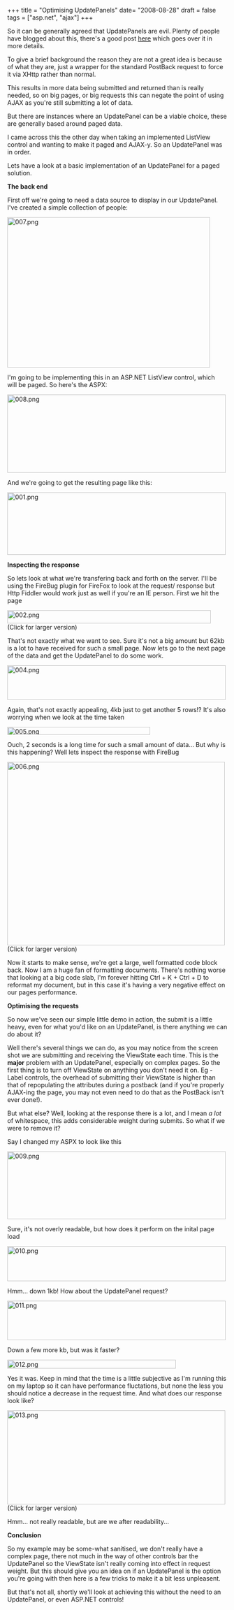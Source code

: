 +++
title = "Optimising UpdatePanels"
date= "2008-08-28"
draft = false
tags = ["asp.net", "ajax"]
+++

<p>
So it can be generally agreed that UpdatePanels are evil. Plenty of people have blogged about this, there's a good post <a href="http://encosia.com/2007/07/11/why-aspnet-ajax-updatepanels-are-dangerous/" target="_blank">here</a>&nbsp;which goes over it in more details. 
</p>
<p>
To give a brief background the reason they are not a great idea is because of what they are, just a wrapper for the standard PostBack request to force it via XHttp rather than normal. 
</p>
<p>
This results in more data being submitted and returned than is really needed, so on big pages, or big requests this can negate the point of using AJAX as you're still submitting a lot of data. 
</p>
<p>
But there are instances where an UpdatePanel can be a viable choice, these are generally based around paged data. 
</p>
<p>
I came across this the other day when taking an implemented ListView control and wanting to make it paged and AJAX-y. So an UpdatePanel was in order. 
</p>
<p>
Lets have a look at a basic implementation of an UpdatePanel for a paged solution. 
</p>
<p>
<strong>The back end</strong> 
</p>
<p>
First off we're&nbsp;going to need a data source to display in our UpdatePanel. I've created a simple collection of people: 
</p>
<p>
<img src="/get/media/905/007.png" width="464" height="344" alt="007.png"> 
</p>
<p>
I'm going to be implementing this&nbsp;in an ASP.NET ListView control,&nbsp;which will&nbsp;be paged. So here's the ASPX: 
</p>
<p>
<a href="/get/media/910/008.png"><img src="/get/media/910/008.png" width="500" height="179" alt="008.png"></a> 
</p>
<p>
And we're going to get the resulting&nbsp;page like this: 
</p>
<p>
<img src="/get/media/915/001.png" width="500" height="143" alt="001.png"> 
</p>
<p>
<strong>Inspecting the response</strong> 
</p>
<p>
So lets look at what we're transfering back and forth on the server. I'll be using the FireBug plugin for FireFox to look at the request/ response but Http Fiddler would work just as well if you're an IE person. First we hit the page 
</p>
<p>
<a href="/get/media/920/002.png"><img src="/get/media/920/002.png" width="466" height="30" alt="002.png"></a><br>
(Click for larger version) 
</p>
<p>
That's not exactly what we want to see. Sure it's not a big amount but 62kb is a lot to have received for such a small page. Now lets go to the next page of the data and get the UpdatePanel to do some work. 
</p>
<p>
<img src="/get/media/925/004.png" width="500" height="79" alt="004.png"> 
</p>
<p>
Again, that's not exactly appealing, 4kb just to get another 5 rows!? It's also worrying when we look at the time taken 
</p>
<p>
<img src="/get/media/930/005.png" width="327" height="18" alt="005.png"> 
</p>
<p>
Ouch, 2 seconds is a long time for such a small amount of data... But why is this happening? Well lets inspect the response with FireBug 
</p>
<p>
<a href="/get/media/935/006.png"><img src="/get/media/935/006.png" width="498" height="420" alt="006.png"></a><br>
(Click for larger version) 
</p>
<p>
Now it starts to make sense, we're get a large, well formatted code block back. Now I am a huge fan of formatting documents. There's nothing worse that looking at a big code slab, I'm forever hitting Ctrl + K + Ctrl + D to reformat my document, but in this case it's having a very negative effect on our pages performance. 
</p>
<p>
<strong>Optimising the requests</strong> 
</p>
<p>
So now we've seen our simple little demo in action, the submit is a little heavy, even for what you'd like on an UpdatePanel, is there anything we can do about it? 
</p>
<p>
Well there's several things we can do, as you may notice from the screen shot we are submitting and receiving the ViewState each time. This is the <strong>major</strong> problem with an UpdatePanel, especially on complex pages. So the first thing is to turn off ViewState on anything you don't need it on. Eg - Label controls, the overhead of submitting their ViewState is higher than that of repopulating the attributes during a postback (and if you're properly AJAX-ing the page, you may not even need to do that as the PostBack isn't ever done!). 
</p>
<p>
But what else? Well, looking at the response there is a lot, and I mean <em>a lot</em> of whitespace, this adds considerable weight during submits. So what if we were to remove it?
</p>
<p>
Say I changed my ASPX to look like this
</p>
<p>
<img src="/get/media/940/009.png" width="500" height="155" alt="009.png">
</p>
<p>
Sure, it's not overly readable, but how does it perform on the inital page load
</p>
<p>
<img src="/get/media/945/010.png" width="500" height="80" alt="010.png">
</p>
<p>
Hmm... down 1kb! How about the UpdatePanel request?
</p>
<p>
<img src="/get/media/950/011.png" width="500" height="90" alt="011.png">
</p>
<p>
Down a few more kb, but was it faster?
</p>
<p>
<img src="/get/media/955/012.png" width="386" height="20" alt="012.png">
</p>
<p>
Yes it was. Keep in mind that the time is a little subjective as I'm running this on my laptop so it can have performance fluctations, but none the less you should notice a decrease in the request time. And what does our response look like?
</p>
<p>
<a href="/get/media/960/013.png"><img src="/get/media/960/013.png" width="499" height="215" alt="013.png"></a><br>
(Click for larger version)
</p>
<p>
Hmm... not really readable, but are we after readability...
</p>
<p>
<strong>Conclusion</strong>
</p>
<p>
So my example may be some-what sanitised, we don't really have a complex page, there not much in the way of other controls bar the UpdatePanel so the ViewState isn't really coming into effect in request weight. But this should give you an idea on if an UpdatePanel is the option you're going with then here is a few tricks to make it a bit less unpleasent.
</p>
<p>
But that's not all, shortly we'll look at achieving this without the need to an UpdatePanel, or even ASP.NET controls!
</p>